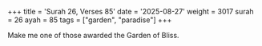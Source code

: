 +++
title = 'Surah 26, Verses 85'
date = '2025-08-27'
weight = 3017
surah = 26
ayah = 85
tags = ["garden", "paradise"]
+++

Make me one of those awarded the Garden of Bliss.